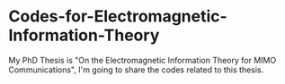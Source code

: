 # Codes-for-Electromagnetic-Information-Theory
My PhD Thesis is "On the Electromagnetic Information Theory for MIMO Communications", I'm going to share the codes related to this thesis.
